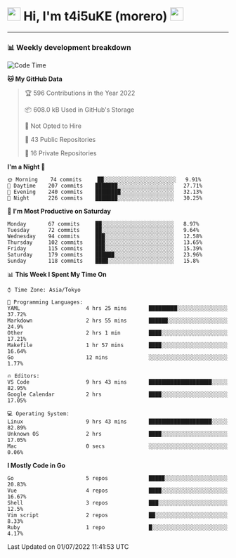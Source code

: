 <!-- Title -->
<h1>
    <img src="https://emojis.slackmojis.com/emojis/images/1600385609/10490/cactuar.gif?1600385609" width="30"/> 
    Hi, I'm t4i5uKE (morero) 
    <img src="https://emojis.slackmojis.com/emojis/images/1600385609/10490/cactuar.gif?1600385609" width="30"/>
</h1>

---

<h3> 📊 Weekly development breakdown </h3>
<!-- waka-readme-stats -->

<!--START_SECTION:waka-->
![Code Time](http://img.shields.io/badge/Code%20Time-0%20secs-blue)

**🐱 My GitHub Data** 

> 🏆 596 Contributions in the Year 2022
 > 
> 📦 608.0 kB Used in GitHub's Storage 
 > 
> 🚫 Not Opted to Hire
 > 
> 📜 43 Public Repositories 
 > 
> 🔑 16 Private Repositories  
 > 
**I'm a Night 🦉** 

```text
🌞 Morning    74 commits     ██░░░░░░░░░░░░░░░░░░░░░░░   9.91% 
🌆 Daytime    207 commits    ███████░░░░░░░░░░░░░░░░░░   27.71% 
🌃 Evening    240 commits    ████████░░░░░░░░░░░░░░░░░   32.13% 
🌙 Night      226 commits    ███████░░░░░░░░░░░░░░░░░░   30.25%

```
📅 **I'm Most Productive on Saturday** 

```text
Monday       67 commits     ██░░░░░░░░░░░░░░░░░░░░░░░   8.97% 
Tuesday      72 commits     ██░░░░░░░░░░░░░░░░░░░░░░░   9.64% 
Wednesday    94 commits     ███░░░░░░░░░░░░░░░░░░░░░░   12.58% 
Thursday     102 commits    ███░░░░░░░░░░░░░░░░░░░░░░   13.65% 
Friday       115 commits    ███░░░░░░░░░░░░░░░░░░░░░░   15.39% 
Saturday     179 commits    ██████░░░░░░░░░░░░░░░░░░░   23.96% 
Sunday       118 commits    ████░░░░░░░░░░░░░░░░░░░░░   15.8%

```


📊 **This Week I Spent My Time On** 

```text
⌚︎ Time Zone: Asia/Tokyo

💬 Programming Languages: 
YAML                     4 hrs 25 mins       █████████░░░░░░░░░░░░░░░░   37.72% 
Markdown                 2 hrs 55 mins       ██████░░░░░░░░░░░░░░░░░░░   24.9% 
Other                    2 hrs 1 min         ████░░░░░░░░░░░░░░░░░░░░░   17.21% 
Makefile                 1 hr 57 mins        ████░░░░░░░░░░░░░░░░░░░░░   16.64% 
Go                       12 mins             ░░░░░░░░░░░░░░░░░░░░░░░░░   1.77%

🔥 Editors: 
VS Code                  9 hrs 43 mins       ████████████████████░░░░░   82.95% 
Google Calendar          2 hrs               ████░░░░░░░░░░░░░░░░░░░░░   17.05%

💻 Operating System: 
Linux                    9 hrs 43 mins       ████████████████████░░░░░   82.89% 
Unknown OS               2 hrs               ████░░░░░░░░░░░░░░░░░░░░░   17.05% 
Mac                      0 secs              ░░░░░░░░░░░░░░░░░░░░░░░░░   0.06%

```

**I Mostly Code in Go** 

```text
Go                       5 repos             █████░░░░░░░░░░░░░░░░░░░░   20.83% 
Vue                      4 repos             ████░░░░░░░░░░░░░░░░░░░░░   16.67% 
Shell                    3 repos             ███░░░░░░░░░░░░░░░░░░░░░░   12.5% 
Vim script               2 repos             ██░░░░░░░░░░░░░░░░░░░░░░░   8.33% 
Ruby                     1 repo              █░░░░░░░░░░░░░░░░░░░░░░░░   4.17%

```



 Last Updated on 01/07/2022 11:41:53 UTC
<!--END_SECTION:waka-->

